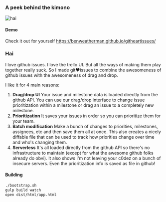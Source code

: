 
### A peek behind the kimono
![hai](https://cloud.githubusercontent.com/assets/272675/6013743/64db402a-ab1e-11e4-9dff-1f5c26b8aeb5.png)

#### Demo

Check it out for yourself https://benweatherman.github.io/githeartissues/

### Hai

I love github issues. I love the trello UI. But all the ways of making them play together really suck. So I made git♥issues to combine the awesomeness of github issues with the awesomeness of drag and drop.

I like it for 4 main reasons:
1. __Drag/drop UI__ Your issue and milestone data is loaded directly from the github API. You can use our drag/drop interface to change issue prioritization within a milestone or drag an issue to a completely new milestone.
2. __Prioritization__ It saves your issues in order so you can prioritize them for your team.
3. __Batch modification__ Make a bunch of changes to priorities, milestones, assignees, etc and then save them all at once. This also creates a nicely diffable file that can be used to track how priorities change over time and who's changing them.
4. __Serverless__ It's all loaded directly from the github API so there's no infrastructure to maintain (except for what the awesome github folks already do obvi). It also shows I'm not leaving your c0dez on a bunch of insecure servers. Even the prioritization info is saved as file in github!


#### Building

```bash
./bootstrap.sh
gulp build watch
open dist/html/app.html
```
